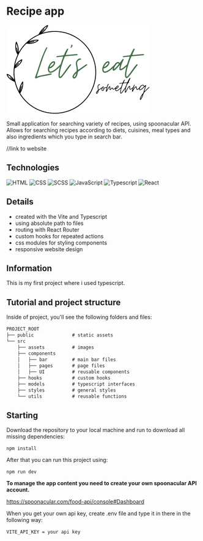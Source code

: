 # Recipe app

![tutorial thumbnail](src/assets/Let's_eat.png)

Small application for searching variety of recipes, using spoonacular API. Allows for searching recipes according to diets, cuisines, meal types and also ingredients which you type in search bar.

//link to website

## Technologies

![HTML](https://img.shields.io/badge/HTML5-E34F26?style=for-the-badge&logo=html5&logoColor=white)
![CSS](https://img.shields.io/badge/CSS3-1572B6?style=for-the-badge&logo=css3&logoColor=white)
![SCSS](https://img.shields.io/badge/Scss-CC6699?style=for-the-badge&logo=sass&logoColor=white)
![JavaScript](https://img.shields.io/badge/JavaScript-323330?style=for-the-badge&logo=javascript&logoColor=F7DF1E)
![Typescript](https://img.shields.io/badge/Typescript-323330?style=for-the-badge&logo=Typescript)
![React](https://img.shields.io/badge/React-20232A?style=for-the-badge&logo=react&logoColor=61DAFB)

## Details

- created with the Vite and Typescript
- using absolute path to files
- routing with React Router
- custom hooks for repeated actions
- css modules for styling components
- responsive website design

## Information

This is my first project where i used typescript.

## Tutorial and project structure

Inside of project, you'll see the following folders and files:

```
PROJECT_ROOT
├── public              # static assets
└── src
    ├── assets          # images
    ├── components
    │   ├── bar         # main bar files
    │   ├── pages       # page files
    │   ├── UI          # reusable components
    ├── hooks           # custom hooks
    ├── models          # typescript interfaces
    ├── styles          # general styles
    └── utils           # reusable functions
```

## Starting

Download the repository to your local machine and run to download all missing dependencies:

```
npm install
```

After that you can run this project using:

```
npm run dev
```

**To manage the app content you need to create your own spoonacular API account.**

https://spoonacular.com/food-api/console#Dashboard

When you get your own api key, create .env file and type it in there in the following way:

```
VITE_API_KEY = your api key
```
